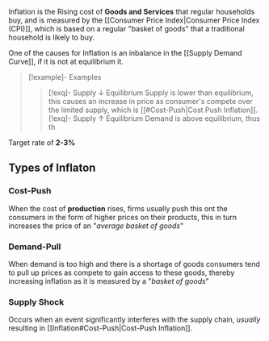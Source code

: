 Inflation is the Rising cost of **Goods and Services** that regular households buy, and is measured by the [[Consumer Price Index|Consumer Price Index (CPI)]], which is based on a regular "basket of goods" that a traditional household is likely to buy. 

One of the causes for Inflation is an inbalance in the [[Supply Demand Curve]], if it is not at equilibrium it.
>[!example]- Examples
>
>
>>[!exq]- Supply ↓ Equilibrium
>Supply is lower than equilibrium, this causes an increase in price as consumer's compete over the limited supply, which is [[#Cost-Push|Cost Push Inflation]].
>>[!exq]- Supply ↑ Equilibrium
>>Demand is above equilibrium, thus th


Target rate of **2-3%**

## Types of Inflaton

### Cost-Push
When the cost of **production** rises, firms usually push this ont the consumers in the form of higher prices on their products, this in turn increases the price of an "*average basket of goods*"

### Demand-Pull 
When demand is too high and there is a shortage of goods consumers tend to pull up prices as compete to gain access to these goods, thereby increasing inflation as it is measured by a "*basket of goods*"

### Supply Shock
Occurs when an event significantly interferes with the supply chain, *usually* resulting in [[Inflation#Cost-Push|Cost-Push Inflation]].
